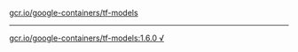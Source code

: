 [gcr.io/google-containers/tf-models](https://hub.docker.com/r/anjia0532/tf-models/tags/) 

----
[gcr.io/google-containers/tf-models:1.6.0 √](https://hub.docker.com/r/anjia0532/tf-models/tags/)

